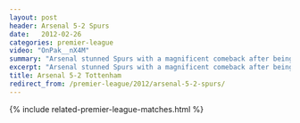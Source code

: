 ```yaml
---
layout: post
header: Arsenal 5-2 Spurs
date:   2012-02-26
categories: premier-league
video: "OnPak__nX4M"
summary: "Arsenal stunned Spurs with a magnificent comeback after being 2-0 down early on. A Sagna header and a magnificent long ranger from Van Persie saw Arsenal level at half time. Rosicky put Arsenal ahead and a double from Walcott sent the gunners fans wild."
excerpt: "Arsenal stunned Spurs with a magnificent comeback after being 2-0 down early on. A Sagna header and a magnificent long ranger from Van Persie saw Arsenal level at half time. Rosicky put Arsenal ahead and a double from Walcott sent the gunners fans wild."
title: Arsenal 5-2 Tottenham 
redirect_from: /premier-league/2012/arsenal-5-2-spurs/
---
```


{% include related-premier-league-matches.html  %}